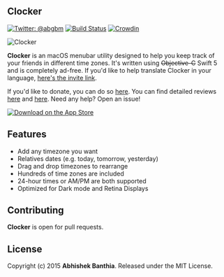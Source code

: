 **Clocker** 
---

[![Twitter: @abgbm](https://img.shields.io/badge/contact-@n0shake-blue.svg?style=flat)](https://twitter.com/n0shake) [![Build Status](https://travis-ci.org/n0shake/Clocker.svg?branch=master)](https://travis-ci.org/n0shake/Clocker) [![Crowdin](https://badges.crowdin.net/clocker/localized.svg)](https://crowdin.com/project/clocker)

![Clocker](https://raw.githubusercontent.com/n0shake/Clocker/master/New%20Icons/Github.png "Clocker")

**Clocker** is an macOS menubar utility designed to help you keep track of your friends in different time zones.  It's written using ~~Objective-C~~ Swift 5 and is completely ad-free. If you'd like to help translate Clocker in your language, [here's the invite link](https://crwd.in/clocker).

If you'd like to donate, you can do so [here](https://www.paypal.me/AbhishekBanthia). You can find detailed reviews [here](https://www.podfeet.com/blog/2020/07/clocker/) and [here](http://mac.softpedia.com/get/Utilities/Clocker-Banthia.shtml). Need any help? Open an issue!

[![Download on the App Store](https://github.com/n0shake/Clocker/blob/v1.2.1/Clocker/Images/MacAppStore.png)](https://itunes.apple.com/us/app/clocker-menubar-world-clock/id1056643111?mt=12)

**Features**
---
- Add any timezone you want
- Relatives dates (e.g. today, tomorrow, yesterday)
- Drag and drop timezones to rearrange
- Hundreds of time zones are included
- 24-hour times or AM/PM are both supported
- Optimized for Dark mode and Retina Displays

**Contributing**
---
**Clocker** is open for pull requests.

**License**
---
Copyright (c) 2015 **Abhishek Banthia**. Released under the MIT License.
